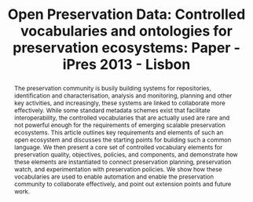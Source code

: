 ---
abstract: The preservation community is busily building systems for repositories,
  identification and characterisation, analysis and monitoring, planning and other
  key activities, and increasingly, these systems are linked to collaborate more effectively.
  While some standard metadata schemes exist that facilitate interoperability, the
  controlled vocabularies that are actually used are rare and not powerful enough
  for the requirements of emerging scalable preservation ecosystems. This article
  outlines key requirements and elements of such an open ecosystem and discusses the
  starting points for building such a common language. We then present a core set
  of controlled vocabulary elements for preservation quality, objectives, policies,
  and components, and demonstrate how these elements are instantiated to connect preservation
  planning, preservation watch, and experimentation with preservation policies. We
  show how these vocabularies are used to enable automation and enable the preservation
  community to collaborate effectively, and point out extension points and future
  work.
creators:
- Becker, Christoph
- Plangg, Markus
- Bechhofer, Sean
- Kraxner, Michael
- Kulovits, Hannes
date: null
document_url: https://services.phaidra.univie.ac.at/api/object/o:378051/download
grand_parent: iPRES
institutions: []
keywords:
- digital preservation
- preservation planning
- preservation watch
- linked data
- ontologies
- semantic interoperability
- workflows
- lisbon
landing_page_url: https://phaidra.univie.ac.at/o:378051
language: eng
layout: publication
license: CC BY-SA 2.0 AT
notes_url: null
parent: iPRES 2013
presentation_url: null
size: 2146418
source_name: iPRES
title: 'Open Preservation Data: Controlled vocabularies and ontologies for preservation
  ecosystems: Paper - iPres 2013 - Lisbon'
type: paper
year: 2013
---